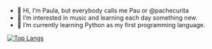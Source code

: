 - 👋 Hi, I’m Paula, but everybody calls me Pau or @pachecurita
- 👀 I’m interested in music and learning each day something new.
- 🌱 I’m currently learning Python as my first programming language.

[![Top Langs](https://github-readme-stats.vercel.app/api/top-langs/?username=pachecurita&layout=compact)](https://github.com/pachecurita/pachecurita)


<!---
pachecurita/pachecurita is a ✨ special ✨ repository because its `README.md` (this file) appears on your GitHub profile.
You can click the Preview link to take a look at your changes.
--->
